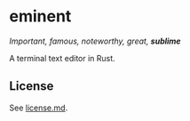 # eminent

_Important, famous, noteworthy, great, **sublime**_

A terminal text editor in Rust.

## License

See [license.md](./license.md).
